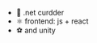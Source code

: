- 👋 .net curdder
- ⚛️ frontend: js + react
- :soccer: and unity
<!---
mattyonice/mattyonice is a ✨ special ✨ repository because its `README.md` (this file) appears on your GitHub profile.
You can click the Preview link to take a look at your changes.
--->
